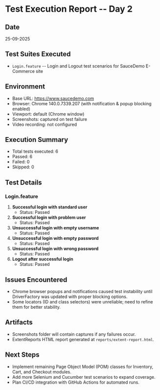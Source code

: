 # Test Execution Report -- Day 2

## Date

25-09-2025

## Test Suites Executed

-   `Login.feature` -- Login and Logout test scenarios for SauceDemo
    E-Commerce site

## Environment

-   Base URL: https://www.saucedemo.com
-   Browser: Chrome 140.0.7339.207 (with notification & popup blocking
    enabled)
-   Viewport: default (Chrome window)
-   Screenshots: captured on test failure
-   Video recording: not configured

## Execution Summary

-   Total tests executed: 6
-   Passed: 6
-   Failed: 0
-   Skipped: 0

## Test Details

### Login.feature

1.  **Successful login with standard user**
    -   Status: Passed
2.  **Successful login with problem user**
    -   Status: Passed
3.  **Unsuccessful login with empty username**
    -   Status: Passed
4.  **Unsuccessful login with empty password**
    -   Status: Passed
5.  **Unsuccessful login with wrong password**
    -   Status: Passed
6.  **Logout after successful login**
    -   Status: Passed

## Issues Encountered

-   Chrome browser popups and notifications caused test instability
    until DriverFactory was updated with proper blocking options.
-   Some locators (ID and class selectors) were unreliable; need to
    refine them for better stability.

## Artifacts

-   Screenshots folder will contain captures if any failures occur.
-   ExtentReports HTML report generated at `reports/extent-report.html`.

## Next Steps

-   Implement remaining Page Object Model (POM) classes for Inventory,
    Cart, and Checkout modules.
-   Add more Selenium and Cucumber test scenarios to expand coverage.
-   Plan CI/CD integration with GitHub Actions for automated runs.